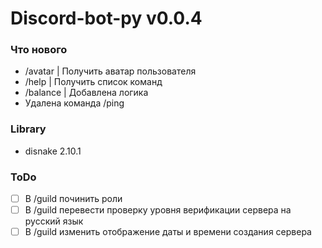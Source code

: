 # Discord-bot-py v0.0.4


### Что нового
- /avatar | Получить аватар пользователя
- /help | Получить список команд
- /balance | Добавлена логика
- Удалена команда /ping


### Library
- disnake 2.10.1


### ToDo
- [ ] В /guild починить роли
- [ ] В /guild перевести проверку уровня верификации сервера на русский язык
- [ ] В /guild изменить отображение даты и времени создания сервера